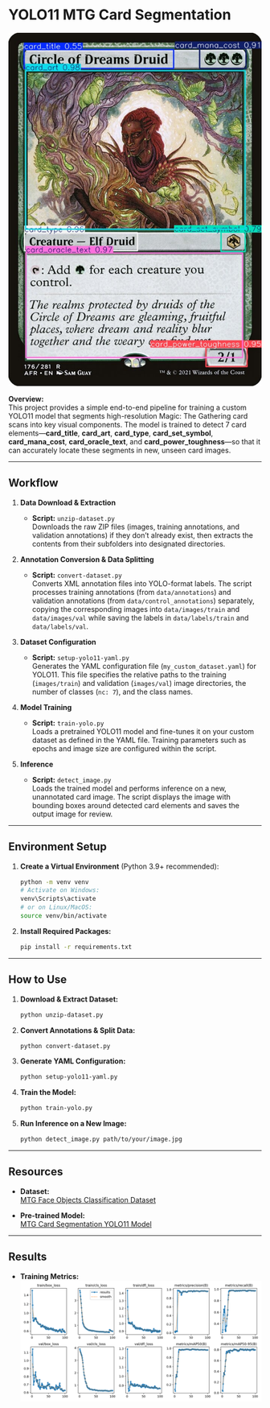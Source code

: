 # YOLO11 MTG Card Segmentation

![Result Image](docs/result.jpg)

**Overview:**  
This project provides a simple end-to-end pipeline for training a custom YOLO11 model that segments high-resolution Magic: The Gathering card scans into key visual components. The model is trained to detect 7 card elements—**card_title**, **card_art**, **card_type**, **card_set_symbol**, **card_mana_cost**, **card_oracle_text**, and **card_power_toughness**—so that it can accurately locate these segments in new, unseen card images.

---

## Workflow

1. **Data Download & Extraction**  
   - **Script:** `unzip-dataset.py`  
   Downloads the raw ZIP files (images, training annotations, and validation annotations) if they don’t already exist, then extracts the contents from their subfolders into designated directories.

2. **Annotation Conversion & Data Splitting**  
   - **Script:** `convert-dataset.py`  
   Converts XML annotation files into YOLO-format labels. The script processes training annotations (from `data/annotations`) and validation annotations (from `data/control_annotations`) separately, copying the corresponding images into `data/images/train` and `data/images/val` while saving the labels in `data/labels/train` and `data/labels/val`.

3. **Dataset Configuration**  
   - **Script:** `setup-yolo11-yaml.py`  
   Generates the YAML configuration file (`my_custom_dataset.yaml`) for YOLO11. This file specifies the relative paths to the training (`images/train`) and validation (`images/val`) image directories, the number of classes (`nc: 7`), and the class names.

4. **Model Training**  
   - **Script:** `train-yolo.py`  
   Loads a pretrained YOLO11 model and fine-tunes it on your custom dataset as defined in the YAML file. Training parameters such as epochs and image size are configured within the script.

5. **Inference**  
   - **Script:** `detect_image.py`  
   Loads the trained model and performs inference on a new, unannotated card image. The script displays the image with bounding boxes around detected card elements and saves the output image for review.

---

## Environment Setup

1. **Create a Virtual Environment** (Python 3.9+ recommended):

   ```bash
   python -m venv venv
   # Activate on Windows:
   venv\Scripts\activate
   # or on Linux/MacOS:
   source venv/bin/activate
   ```

2. **Install Required Packages:**

   ```bash
   pip install -r requirements.txt
   ```


---

## How to Use

1. **Download & Extract Dataset:**
   ```bash
   python unzip-dataset.py
   ```

2. **Convert Annotations & Split Data:**
   ```bash
   python convert-dataset.py
   ```

3. **Generate YAML Configuration:**
   ```bash
   python setup-yolo11-yaml.py
   ```

4. **Train the Model:**
   ```bash
   python train-yolo.py
   ```

5. **Run Inference on a New Image:**
   ```bash
   python detect_image.py path/to/your/image.jpg
   ```

---

## Resources

- **Dataset:**  
  [MTG Face Objects Classification Dataset](https://huggingface.co/datasets/JakeTurner616/mtg_face_objects_classifcation)

- **Pre-trained Model:**  
  [MTG Card Segmentation YOLO11 Model](https://huggingface.co/JakeTurner616/mtg-card-segmentation-yolo11)

---

## Results

- **Training Metrics:**  
![Results graph](docs/results.png)
